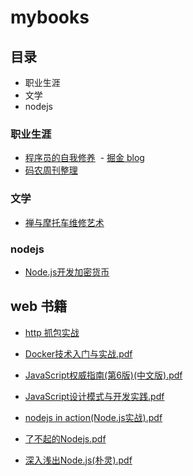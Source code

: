 # mybooks

## 目录
- 职业生涯
- 文学
- nodejs



### 职业生涯
- [程序员的自我修养](https://leohxj.gitbooks.io/a-programmer-prepares/content/)
  - [掘金 blog](https://juejin.im/entry/5ab789536fb9a028d5671227)
- [码农周刊整理](https://github.com/nemoTyrant/manong)

### 文学
- [禅与摩托车维修艺术](https://fairyly.github.io/daily-perception/2018-04/%E7%A6%85%E4%B8%8E%E6%91%A9%E6%89%98%E8%BD%A6%E7%BB%B4%E4%BF%AE%E8%89%BA%E6%9C%AF.pdf)


### nodejs
- [Node.js开发加密货币](https://fairyly.gitbooks.io/node-js-blockchain-dev/content/)

## web 书籍

- [http 抓包实战](https://fairyly.github.io/mybooks/%E3%80%8AHTTP%E6%8A%93%E5%8C%85%E5%AE%9E%E6%88%98%E3%80%8B_%E8%82%96%E4%BD%B32018%E5%B9%B46%E6%9C%881%E6%97%A5.pdf)

- [Docker技术入门与实战.pdf](https://fairyly.github.io/mybooks/Docker%E6%8A%80%E6%9C%AF%E5%85%A5%E9%97%A8%E4%B8%8E%E5%AE%9E%E6%88%98.pdf)

- [JavaScript权威指南(第6版)(中文版).pdf](https://fairyly.github.io/mybooks/JavaScript%E6%9D%83%E5%A8%81%E6%8C%87%E5%8D%97(%E7%AC%AC6%E7%89%88)(%E4%B8%AD%E6%96%87%E7%89%88).pdf)

- [JavaScript设计模式与开发实践.pdf](https://fairyly.github.io/mybooks/JavaScript%E8%AE%BE%E8%AE%A1%E6%A8%A1%E5%BC%8F%E4%B8%8E%E5%BC%80%E5%8F%91%E5%AE%9E%E8%B7%B5.pdf)

- [nodejs in action(Node.js实战).pdf](https://fairyly.github.io/mybooks/nodejs%20in%20action(Node.js%E5%AE%9E%E6%88%98).pdf)

- [了不起的Nodejs.pdf](https://fairyly.github.io/mybooks//%E4%BA%86%E4%B8%8D%E8%B5%B7%E7%9A%84Nodejs.pdf)

- [深入浅出Node.js(朴灵).pdf](https://fairyly.github.io/mybooks/%E6%B7%B1%E5%85%A5%E6%B5%85%E5%87%BANode.js(%E6%9C%B4%E7%81%B5).pdf)


